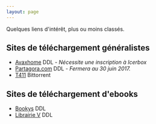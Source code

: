 ```yaml
---
layout: page
---
```


Quelques liens d'intérêt, plus ou moins classés.

## Sites de téléchargement généralistes

* [Avaxhome](https://avxhm.se "Avaxhome") DDL - _Nécessite une inscription à Icerbox_
* [Partagora.com](https://partagora.com "Partagora") DDL - _Fermera au 30 juin 2017._
* [T411](https://www.t411.al "T411") Bittorrent

## Sites de téléchargement d'ebooks

* [Bookys](http://bookys.me "Bookys") DDL
* [Librairie V](http://librairie-v.co "Librairie V") DDL


